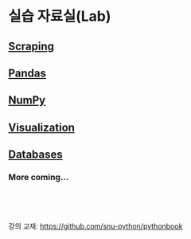 # 실습 자료실(Lab)

## [Scraping](scraping)

## [Pandas](pandas)

## [NumPy](numpy)

## [Visualization](visualization)

## [Databases](db)


### More coming...

<pre>



</pre>
강의 교재: <https://github.com/snu-python/pythonbook>
